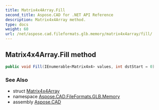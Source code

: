 ```yaml
---
title: Matrix4x4Array.Fill
second_title: Aspose.CAD for .NET API Reference
description: Matrix4x4Array method. 
type: docs
weight: 60
url: /net/aspose.cad.fileformats.glb.memory/matrix4x4array/fill/
---
```

## Matrix4x4Array.Fill method

```csharp
public void Fill(IEnumerable<Matrix4x4> values, int dstStart = 0)
```

### See Also

* struct [Matrix4x4Array](../)
* namespace [Aspose.CAD.FileFormats.GLB.Memory](../../matrix4x4array/)
* assembly [Aspose.CAD](../../../)


